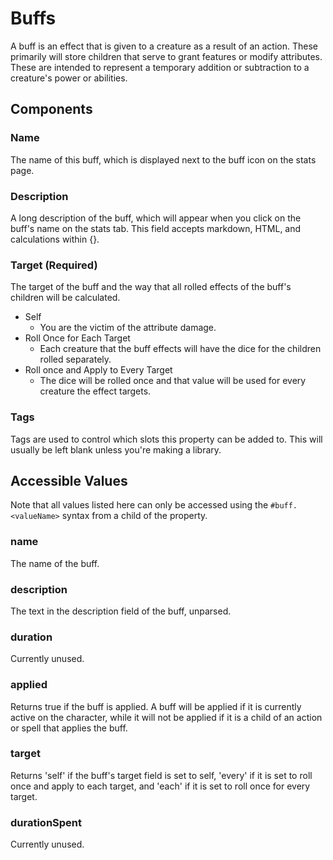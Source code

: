 # Buffs

A buff is an effect that is given to a creature as a result of an action. These primarily will store children that serve to grant features or modify attributes. These are intended to represent a temporary addition or subtraction to a creature's power or abilities.

## Components

### Name

The name of this buff, which is displayed next to the buff icon on the stats page.

### Description

A long description of the buff, which will appear when you click on the buff's name on the stats tab. This field accepts markdown, HTML, and calculations within {}.

### Target \(Required\)

The target of the buff and the way that all rolled effects of the buff's children will be calculated.

* Self
  * You are the victim of the attribute damage.
* Roll Once for Each Target
  * Each creature that the buff effects will have the dice for the children rolled separately.
* Roll once and Apply to Every Target
  * The dice will be rolled once and that value will be used for every creature the effect targets.

### Tags

Tags are used to control which slots this property can be added to. This will usually be left blank unless you're making a library.

## Accessible Values

Note that all values listed here can only be accessed using the `#buff.<valueName>` syntax from a child of the property.

### name

The name of the buff.

### description

The text in the description field of the buff, unparsed.

### duration

Currently unused.

### applied

Returns true if the buff is applied. A buff will be applied if it is currently active on the character, while it will not be applied if it is a child of an action or spell that applies the buff.

### target

Returns 'self' if the buff's target field is set to self, 'every' if it is set to roll once and apply to each target, and 'each' if it is set to roll once for every target.

### durationSpent

Currently unused.
